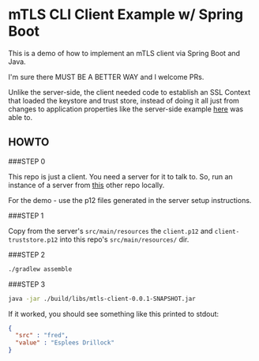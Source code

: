 mTLS CLI Client Example w/ Spring Boot
===================

This is a demo of how to implement an mTLS client via Spring Boot and Java.

I'm sure there MUST BE A BETTER WAY and I welcome PRs.  

Unlike the server-side, the client needed code to establish an SSL Context 
that loaded the keystore and trust store, instead of doing it all just from 
changes to application properties like the server-side example 
[here](https://github.com/navicore/sbjava-mtls-lotsofnames-server) was able to.

HOWTO
----------

###STEP 0

This repo is just a client.  You need a server for it to talk to.  So, run an
instance of a server from [this](https://github.com/navicore/sbjava-mtls-lotsofnames-server) other repo locally.

For the demo - use the p12 files generated in the server setup instructions.

###STEP 1

Copy from the server's `src/main/resources` the `client.p12` and 
`client-truststore.p12` into this repo's `src/main/resources/` dir.


###STEP 2

```bash
./gradlew assemble
```

###STEP 3

```bash
java -jar ./build/libs/mtls-client-0.0.1-SNAPSHOT.jar
```

If it worked, you should see something like this printed to stdout:


```json
{
  "src" : "fred",
  "value" : "Esplees Drillock"
}
```

